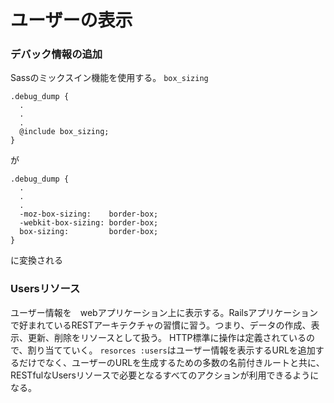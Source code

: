 # ユーザーの表示
### デバック情報の追加
Sassのミックスイン機能を使用する。
```box_sizing```
```
.debug_dump {
  .
  .
  .
  @include box_sizing;
}
```
が
```
.debug_dump {
  .
  .
  .
  -moz-box-sizing:    border-box;
  -webkit-box-sizing: border-box;
  box-sizing:         border-box;
}
```
に変換される

### Usersリソース
ユーザー情報を　webアプリケーション上に表示する。Railsアプリケーションで好まれているRESTアーキテクチャの習慣に習う。つまり、データの作成、表示、更新、削除をリソースとして扱う。
HTTP標準に操作は定義されているので、割り当てていく。
```resorces :users```はユーザー情報を表示するURLを追加するだけでなく、ユーザーのURLを生成するための多数の名前付きルートと共に、
RESTfulなUsersリソースで必要となるすべてのアクションが利用できるようになる。
